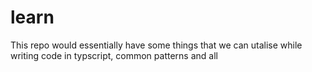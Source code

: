 # learn
This repo would essentially have some things that we can utalise while writing code in typscript, common patterns and all
